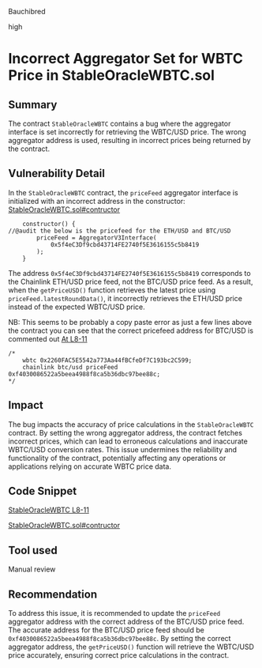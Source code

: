 Bauchibred

high

# Incorrect Aggregator Set for WBTC Price in StableOracleWBTC.sol



## Summary

The contract `StableOracleWBTC` contains a bug where the aggregator interface is set incorrectly for retrieving the WBTC/USD price. The wrong aggregator address is used, resulting in incorrect prices being returned by the contract.

## Vulnerability Detail

In the `StableOracleWBTC` contract, the `priceFeed` aggregator interface is initialized with an incorrect address in the constructor:
[StableOracleWBTC.sol#contructor](https://github.com/sherlock-audit/2023-05-USSD/blob/6d7a9fdfb1f1ed838632c25b6e1b01748d0bafda/ussd-contracts/contracts/oracles/StableOracleWBTC.sol#L15C1-L19)

```solidity
    constructor() {
//@audit the below is the pricefeed for the ETH/USD and BTC/USD
        priceFeed = AggregatorV3Interface(
            0x5f4eC3Df9cbd43714FE2740f5E3616155c5b8419
        );
    }
```

The address `0x5f4eC3Df9cbd43714FE2740f5E3616155c5b8419` corresponds to the Chainlink ETH/USD price feed, not the BTC/USD price feed. As a result, when the `getPriceUSD()` function retrieves the latest price using `priceFeed.latestRoundData()`, it incorrectly retrieves the ETH/USD price instead of the expected WBTC/USD price.

NB: This seems to be probably a copy paste error as just a few lines above the contract you can see that the correct pricefeed address for BTC/USD is commented out
[At L8-11](https://github.com/sherlock-audit/2023-05-USSD/blob/6d7a9fdfb1f1ed838632c25b6e1b01748d0bafda/ussd-contracts/contracts/oracles/StableOracleWBTC.sol#L8-L11)

```solidity
/*
    wbtc 0x2260FAC5E5542a773Aa44fBCfeDf7C193bc2C599;
    chainlink btc/usd priceFeed 0xf4030086522a5beea4988f8ca5b36dbc97bee88c;
*/
```

## Impact

The bug impacts the accuracy of price calculations in the `StableOracleWBTC` contract. By setting the wrong aggregator address, the contract fetches incorrect prices, which can lead to erroneous calculations and inaccurate WBTC/USD conversion rates. This issue undermines the reliability and functionality of the contract, potentially affecting any operations or applications relying on accurate WBTC price data.

## Code Snippet

[StableOracleWBTC L8-11](https://github.com/sherlock-audit/2023-05-USSD/blob/6d7a9fdfb1f1ed838632c25b6e1b01748d0bafda/ussd-contracts/contracts/oracles/StableOracleWBTC.sol#L8-L11)

[StableOracleWBTC.sol#contructor](https://github.com/sherlock-audit/2023-05-USSD/blob/6d7a9fdfb1f1ed838632c25b6e1b01748d0bafda/ussd-contracts/contracts/oracles/StableOracleWBTC.sol#L15C1-L19)

## Tool used

Manual review

## Recommendation

To address this issue, it is recommended to update the `priceFeed` aggregator address with the correct address of the BTC/USD price feed. The accurate address for the BTC/USD price feed should be `0xf4030086522a5beea4988f8ca5b36dbc97bee88c`. By setting the correct aggregator address, the `getPriceUSD()` function will retrieve the WBTC/USD price accurately, ensuring correct price calculations in the contract.

